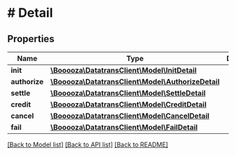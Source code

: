 # # Detail

## Properties

Name | Type | Description | Notes
------------ | ------------- | ------------- | -------------
**init** | [**\Booooza\DatatransClient\Model\InitDetail**](InitDetail.md) |  | [optional]
**authorize** | [**\Booooza\DatatransClient\Model\AuthorizeDetail**](AuthorizeDetail.md) |  | [optional]
**settle** | [**\Booooza\DatatransClient\Model\SettleDetail**](SettleDetail.md) |  | [optional]
**credit** | [**\Booooza\DatatransClient\Model\CreditDetail**](CreditDetail.md) |  | [optional]
**cancel** | [**\Booooza\DatatransClient\Model\CancelDetail**](CancelDetail.md) |  | [optional]
**fail** | [**\Booooza\DatatransClient\Model\FailDetail**](FailDetail.md) |  | [optional]

[[Back to Model list]](../../README.md#models) [[Back to API list]](../../README.md#endpoints) [[Back to README]](../../README.md)
